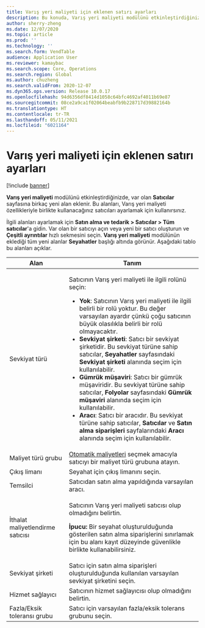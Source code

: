 ```yaml
---
title: Varış yeri maliyeti için eklenen satırı ayarları
description: Bu konuda, Varış yeri maliyeti modülünü etkinleştirdiğinizde var olan Satıcılar sayfasına eklenen yeni alanlar açıklanmaktadır. Bu alanları, Varış yeri maliyeti özellikleriyle birlikte kullanacağınız satıcıları ayarlamak için kullanırsınız.
author: sherry-zheng
ms.date: 12/07/2020
ms.topic: article
ms.prod: ''
ms.technology: ''
ms.search.form: VendTable
audience: Application User
ms.reviewer: kamaybac
ms.search.scope: Core, Operations
ms.search.region: Global
ms.author: chuzheng
ms.search.validFrom: 2020-12-07
ms.dyn365.ops.version: Release 10.0.17
ms.openlocfilehash: 94d6356df8414d1058c64bfc4692af4011b69e87
ms.sourcegitcommit: 08ce2a9ca1f02064beabfb9b228717d39882164b
ms.translationtype: HT
ms.contentlocale: tr-TR
ms.lasthandoff: 05/11/2021
ms.locfileid: "6021164"
---
```

# <a name="vendor-settings-added-for-landed-cost"></a>Varış yeri maliyeti için eklenen satırı ayarları

[!include [banner](../../includes/banner.md)]

**Varış yeri maliyeti** modülünü etkinleştirdiğinizde, var olan **Satıcılar** sayfasına birkaç yeni alan eklenir. Bu alanları, Varış yeri maliyeti özellikleriyle birlikte kullanacağınız satıcıları ayarlamak için kullanırsınız.

İlgili alanları ayarlamak için **Satın alma ve tedarik \> Satıcılar \> Tüm satıcılar**'a gidin. Var olan bir satıcıyı açın veya yeni bir satıcı oluşturun ve **Çeşitli ayrıntılar** hızlı sekmesini seçin. **Varış yeri maliyeti** modülünün eklediği tüm yeni alanlar **Seyahatler** başlığı altında görünür. Aşağıdaki tablo bu alanları açıklar.

| Alan | Tanım |
|---|---|
| Sevkiyat türü | <p>Satıcının Varış yeri maliyeti ile ilgili rolünü seçin:</p><ul><li>**Yok**: Satıcının Varış yeri maliyeti ile ilgili belirli bir rolü yoktur. Bu değer varsayılan ayardır çünkü çoğu satıcının büyük olasılıkla belirli bir rolü olmayacaktır.</li><li>**Sevkiyat şirketi**: Satıcı bir sevkiyat şirketidir. Bu sevkiyat türüne sahip satıcılar, **Seyahatler** sayfasındaki **Sevkiyat şirketi** alanında seçim için kullanılabilir.</li><li>**Gümrük müşaviri**: Satıcı bir gümrük müşaviridir. Bu sevkiyat türüne sahip satıcılar, **Folyolar** sayfasındaki **Gümrük müşaviri** alanında seçim için kullanılabilir.</li><li>**Aracı**: Satıcı bir aracıdır. Bu sevkiyat türüne sahip satıcılar, **Satıcılar** ve **Satın alma siparişleri** sayfalarındaki **Aracı** alanında seçim için kullanılabilir.</li></ul> |
| Maliyet türü grubu | [Otomatik maliyetleri](auto-cost-setup.md) seçmek amacıyla satıcıyı bir maliyet türü grubuna atayın. |
| Çıkış limanı | Seyahat için çıkış limanını seçin. |
| Temsilci | Satıcıdan satın alma yapıldığında varsayılan aracı. |
| İthalat maliyetlendirme satıcısı | <p>Satıcının Varış yeri maliyeti satıcısı olup olmadığını belirtin.</p><p>**İpucu:** Bir seyahat oluşturulduğunda gösterilen satın alma siparişlerini sınırlamak için bu alanı kayıt düzeyinde güvenlikle birlikte kullanabilirsiniz.</p> |
| Sevkiyat şirketi | Satıcı için satın alma siparişleri oluşturulduğunda kullanılan varsayılan sevkiyat şirketini seçin. |
| Hizmet sağlayıcı | Satıcının hizmet sağlayıcısı olup olmadığını belirtin. |
| Fazla/Eksik toleransı grubu | Satıcı için varsayılan fazla/eksik tolerans grubunu seçin. |
